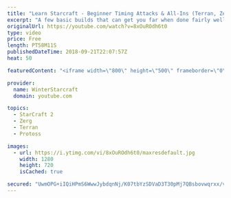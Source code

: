 ```yaml
---
title: "Learn Starcraft - Beginner Timing Attacks & All-Ins (Terran, Zerg & Protoss)"
excerpt: "A few basic builds that can get you far when done fairly well. Also important is how not to overextend and lose everything."
originalUrl: https://youtube.com/watch?v=8xOuROdh6t0
type: video
price: Free
length: PT58M11S
publishedDateTime: 2018-09-21T22:07:57Z
heat: 50

featuredContent: "<iframe width=\"800\" height=\"500\" frameborder=\"0\" src=\"https://www.youtube.com/embed/8xOuROdh6t0\" allow=\"accelerometer; autoplay; encrypted-media; gyroscope; picture-in-picture\" allowfullscreen></iframe>"

provider:
  name: WinterStarcraft
  domain: youtube.com

topics:
  - StarCraft 2
  - Zerg
  - Terran
  - Protoss

images:
  - url: https://i.ytimg.com/vi/8xOuROdh6t0/maxresdefault.jpg
    width: 1280
    height: 720
    isCached: true

secured: "UwmOPG+iIQiHPmS6WwwJybdqnNj/K07tbYzSDVaD3T30pMj7QBsbovwqrxx/vwfdCtbwSaTFg9gNOt7+SGdTOV7JGrRsIEm2HgBwvAMCUb7psubs8fiZteqzjvSwOhRO0i3muEK3O6Sy9eU7tZHBWE+xA0+ETrF9cYziWHGJaJo9T21zK8I5FT72XacGTEIyqKkdbbBtlyeSjrr6D26S3iamTqu2Q/wTssrbB3q0a+elUMf6aUGDSRESZ2F1RezumYkY6fO7KL+76kZWgW+qhe6OjOFeLwdWpJ1a3i9JLw74g2vSuH09M8ioP2QD4pQ6TarDomlQwPhw8wTsg3X4eTfCExIkMtiJpFVHG2zjmDwsowVBp5/yZwNmfRLars5hCGCXKq2y1qpMpxPalvGpPw2vntEuHrVgbqGLw1eWHhw=;Em/0b9mzwhha77SIt6MarA=="
---
```


